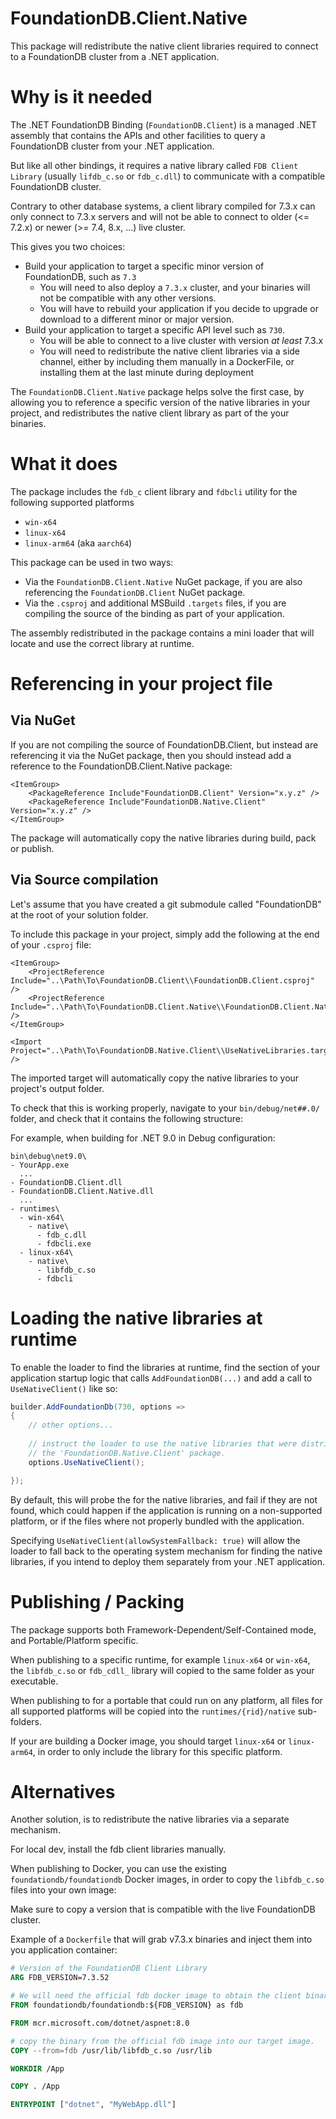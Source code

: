 # FoundationDB.Client.Native

This package will redistribute the native client libraries required to connect to a FoundationDB cluster from a .NET application.

# Why is it needed

The .NET FoundationDB Binding (`FoundationDB.Client`) is a managed .NET assembly that contains the APIs and other facilities to query a FoundationDB cluster from your .NET application.

But like all other bindings, it requires a native library called `FDB Client Library` (usually `lifdb_c.so` or `fdb_c.dll`) to communicate with a compatible FoundationDB cluster.

Contrary to other database systems, a client library compiled for 7.3.x can only connect to 7.3.x servers
and will not be able to connect to older (<= 7.2.x) or newer (>= 7.4, 8.x, ...) live cluster.

This gives you two choices:
- Build your application to target a specific minor version of FoundationDB, such as `7.3`
  - You will need to also deploy a `7.3.x` cluster, and your binaries will not be compatible with any other versions.
  - You will have to rebuild your application if you decide to upgrade or download to a different minor or major version.
- Build your application to target a specific API level such as `730`.
  - You will be able to connect to a live cluster with version _at least_ 7.3.x
  - You will need to redistribute the native client libraries via a side channel, either by including them manually in a DockerFile, or installing them at the last minute during deployment

The `FoundationDB.Client.Native` package helps solve the first case, by allowing you to reference a specific version of the native libraries in your project,
and redistributes the native client library as part of the your binaries.

# What it does

The package includes the `fdb_c` client library and `fdbcli` utility for the following supported platforms
- `win-x64`
- `linux-x64`
- `linux-arm64` (aka `aarch64`)

This package can be used in two ways:

- Via the `FoundationDB.Client.Native` NuGet package, if you are also referencing the `FoundationDB.Client` NuGet package.
- Via the `.csproj` and additional MSBuild `.targets` files, if you are compiling the source of the binding as part of your application.

The assembly redistributed in the package contains a mini loader that will locate and use the correct library at runtime.

# Referencing in your project file

## Via NuGet

If you are not compiling the source of FoundationDB.Client, but instead are referencing it via the NuGet package, then you should instead add a reference to the FoundationDB.Client.Native package:

```msbuild_build_script
<ItemGroup>
	<PackageReference Include"FoundationDB.Client" Version="x.y.z" />
	<PackageReference Include"FoundationDB.Native.Client" Version="x.y.z" />
</ItemGroup>
```
			
The package will automatically copy the native libraries during build, pack or publish.

## Via Source compilation

Let's assume that you have created a git submodule called "FoundationDB" at the root of your solution folder.

To include this package in your project, simply add the following at the end of your `.csproj` file:

```msbuild_build_script
<ItemGroup>
	<ProjectReference Include="..\Path\To\FoundationDB.Client\\FoundationDB.Client.csproj" />
	<ProjectReference Include="..\Path\To\FoundationDB.Client.Native\\FoundationDB.Client.Native.csproj" />
</ItemGroup>

<Import Project="..\Path\To\FoundationDB.Native.Client\\UseNativeLibraries.targets" />
```

The imported target will automatically copy the native libraries to your project's output folder.

To check that this is working properly, navigate to your `bin/debug/net##.0/` folder,
and check that it contains the following structure:

For example, when building for .NET 9.0 in Debug configuration:
```
bin\debug\net9.0\
- YourApp.exe
  ...
- FoundationDB.Client.dll
- FoundationDB.Client.Native.dll
  ...
- runtimes\
  - win-x64\
    - native\
      - fdb_c.dll
      - fdbcli.exe
  - linux-x64\
    - native\
      - libfdb_c.so
      - fdbcli
```

# Loading the native libraries at runtime

To enable the loader to find the libraries at runtime, find the section of your application
startup logic that calls `AddFoundationDB(...)` and add a call to `UseNativeClient()` like so:

```csharp
builder.AddFoundationDb(730, options =>
{
	// other options...
		
	// instruct the loader to use the native libraries that were distributed with
	// the 'FoundationDB.Native.Client' package.
	options.UseNativeClient();

});
```

By default, this will probe the for the native libraries, and fail if they are not found,
which could happen if the application is running on a non-supported platform, or if the
files where not properly bundled with the application.
	
Specifying `UseNativeClient(allowSystemFallback: true)` will allow the loader to fall back
to the operating system mechanism for finding the native libraries, if you intend to deploy
them separately from your .NET application.

# Publishing / Packing

The package supports both Framework-Dependent/Self-Contained mode, and Portable/Platform specific.

When publishing to a specific runtime, for example `linux-x64` or `win-x64`,
the `libfdb_c.so` or `fdb_cdll_` library will copied to the same folder as your executable.

When publishing to for a portable that could run on any platform, all files for all supported
platforms will be copied into the `runtimes/{rid}/native` sub-folders.

If your are building a Docker image, you should target `linux-x64` or `linux-arm64`, in order to
only include the library for this specific platform.

# Alternatives

Another solution, is to redistribute the native libraries via a separate mechanism.

For local dev, install the fdb client libraries manually.

When publishing to Docker, you can use the existing `foundationdb/foundationdb` Docker images,
in order to copy the `libfdb_c.so` files into your own image:

Make sure to copy a version that is compatible with the live FoundationDB cluster.

Example of a `Dockerfile` that will grab v7.3.x binaries and inject them into you application container:

```Dockerfile
# Version of the FoundationDB Client Library
ARG FDB_VERSION=7.3.52

# We will need the official fdb docker image to obtain the client binaries
FROM foundationdb/foundationdb:${FDB_VERSION} as fdb

FROM mcr.microsoft.com/dotnet/aspnet:8.0

# copy the binary from the official fdb image into our target image.
COPY --from=fdb /usr/lib/libfdb_c.so /usr/lib

WORKDIR /App

COPY . /App

ENTRYPOINT ["dotnet", "MyWebApp.dll"]
```
